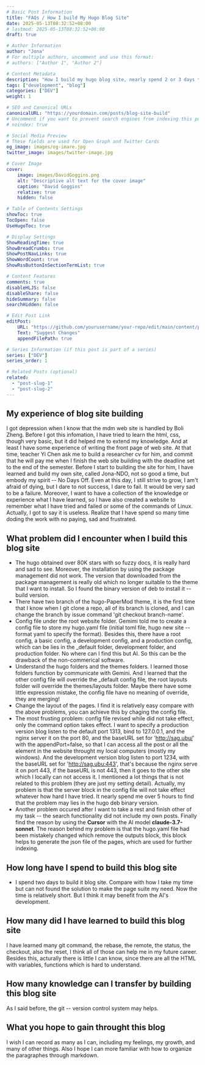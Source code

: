```yaml
---
# Basic Post Information
title: "FAQs / How I build My Hugo Blog Site"
date: 2025-05-13T08:32:52+08:00
# lastmod: 2025-05-13T08:32:52+08:00
draft: true 

# Author Information
author: "Jona"
# For multiple authors, uncomment and use this format:
# authors: ["Author 1", "Author 2"]

# Content Metadata
description: "How I build my hugo blog site, nearly spend 2 or 3 days to finish my site buiding. What happened during this time, what problem did I encountered, and how I solved the problem." 
tags: ["development", "blog"]
categories: ["DEV"]
weight: 1

# SEO and Canonical URLs
canonicalURL: "https://yourdomain.com/posts/blog-site-build"
# Uncomment if you want to prevent search engines from indexing this post
# noindex: true

# Social Media Preview
# These fields are used for Open Graph and Twitter Cards
og_image: images/og-imare.jpg
twitter_image: images/twitter-image.jpg

# Cover Image
cover:
    image: images/DavidGoggins.png
    alt: "Descriptive alt text for the cover image"
    caption: "David Goggins"
    relative: true
    hidden: false

# Table of Contents Settings
showToc: true
TocOpen: false
UseHugoToc: true

# Display Settings
ShowReadingTime: true
ShowBreadCrumbs: true
ShowPostNavLinks: true
ShowWordCount: true
ShowRssButtonInSectionTermList: true

# Content Features
comments: true
disableHLJS: false
disableShare: false
hideSummary: false
searchHidden: false

# Edit Post Link
editPost:
    URL: "https://github.com/yourusername/your-repo/edit/main/content/posts/blog-site-build.md"
    Text: "Suggest Changes"
    appendFilePath: true

# Series Information (if this post is part of a series)
series: ["DEV"]
series_order: 1

# Related Posts (optional)
related:
  - "post-slug-1"
  - "post-slug-2"
---
```


## My experience of blog site building
I got depression when I know that the mdm web site is handled by Boli Zheng. Before I got this infomation, I have tried to learn the html, css, though very basic, but it did helped me to extend my knowledge. And at least I have some experience of writing the front page of web site. At that time, teacher Yi Chen ask me to build a researcher cv for him, and commit that he will pay me when I finish the web site building with the deadline set to the end of the semester. Before I start to
building the site for him, I have learned and build my own site, called Jona-NDO, not so good a time, but embody my spirit -- No Days Off. Even at this day, I still strive to grow, I am't afraid of dying, but I dare to not success, I dare to fail. It would be very sad to be a failure. Moreover, I want to have a collection of the knowledge or experience what I have learned, so I have also created a website to remember what I have tried and failed or some of the commands of Linux. Actually, I
got to say it is useless. Realize that I have spend so many time doding the work with no paying, sad and frustrated.

## What problem did I encounter when I build this blog site
- The hugo obtained over 80K stars with so fuzzy docs, it is really hard and sad to see. Moreover, the installation by using the package management did not work. The version that downloaded from the package management is really old which no longer suitable to the theme that I want to install. So I found the binary version of deb to install it -- build version.
- There have two branch of the hugo-PaperMod theme, it is the first time that I know when I git clone a repo, all of its branch is cloned, and I can change the branch by issue command 'git checkout branch-name'.
- Config file under the root website folder. Gemimi told me to create a config file to store my hugo.yaml file (initial toml file, hugo new site --format yaml to specify the format). Besides this, there have a root config, a basic config, a development config, and a production config, which can be lies in the \_default folder, development folder, and production folder. No where can I find this but AI. So this can be the drawback of the non-commerical software.
- Understand the hugo folders and the themes folders. I learned those folders function by communicate with Gemini. And I learned that the other config file will override the \_default config file, the root layouts folder will override the themes/layouts folder. Maybe there have some little expression mistake, the config file have no meaning of override, they are merging!
- Change the layout of the pages. I find it is relatively easy compare with the above problems, you can achieve this by chaging the config file.
- The most frusting problem: config file revised while did not take effect, only the command option takes effect. I want to specify a production version blog listen to the default port 1313, bind to 127.0.0.1, and the nginx server it on the port 80, and the baseURL set for 'http://sag.ubu/' with the appendPort=false, so that I can access all the post or all the element in the website throught my local computers (mostly my windows). And the development version blog listen to port 1234, with the baseURL set for 'http://sag.ubu:443', that's because the nginx serve it on port 443, if the baseURL is not 443, then it goes to the other site which I locally can not access it. I mentioned a lot things that is not related to this problem (they are just my setting detail). Actually, my problem is that the server block in the config file will not take effect whatever how hard I have tried. It nearly spend me over 5 hours to find that the problem may lies in the hugo deb binary version.
- Another problem occured after I want to take a rest and finish other of my task -- the search functionality did not include my own posts. Finally find the reason by using the **Cursor** with the AI model **claude-3.7-sonnet**. The reason behind my problem is that the hugo.yaml file had been mistakely changed which remove the outputs block, this block helps to generate the json file of the pages, which are used for further indexing. 

## How long have I spend to build this blog site
- I spend two days to build it blog site. Compare with how I take my time but can not found the solution to make the page suite my need. Now the time is relatively short. But I think it may benefit from the AI's development.

## How many did I have learned to build this blog site
I have learned many git command, the rebase, the remote, the status, the checkout, also the reset, I think all of those can help me in my future career. Besides this, acturally there is little I can know, since there are all the HTML with variables, functions which is hard to understand.

## How many knowledge can I transfer by building this blog site
As I said before, the git -- version control system may helps.

## What you hope to gain throught this blog
I wish I can record as many as I can, including my feelings, my growth, and many of other things. Also I hope I can more familiar with how to organize the paragraphes through markdown.
